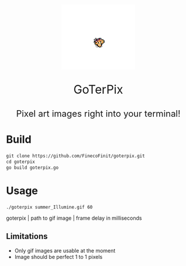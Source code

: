 <p align="center" width="100%">
    <img width="40%" src="pictures/summer_Illumine_prev.gif"> 
</p>

<p align="center" style="font-size: 2rem;">GoTerPix</p>
<p align="center" style="font-size: 1.5rem;">Pixel art images right into your terminal!</p>

# Build
    git clone https://github.com/FinecoFinit/goterpix.git
    cd goterpix
    go build goterpix.go

# Usage
    ./goterpix summer_Illumine.gif 60

goterpix | path to gif image | frame delay in milliseconds

## Limitations
- Only gif images are usable at the moment
- Image should be perfect 1 to 1 pixels 